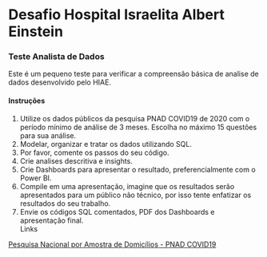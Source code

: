 # Desafio Hospital Israelita Albert Einstein

### Teste Analista de Dados <br>
Este é um pequeno teste para verificar a compreensão básica de analise de dados
desenvolvido pelo HIAE.<br>
#### Instruções

1. Utilize os dados públicos da pesquisa PNAD COVID19 de 2020 com o período mínimo
de análise de 3 meses. Escolha no máximo 15 questões para sua análise.
2. Modelar, organizar e tratar os dados utilizando SQL.
3. Por favor, comente os passos do seu código.
4. Crie analises descritiva e insights.
5. Crie Dashboards para apresentar o resultado, preferencialmente com o Power BI.
6. Compile em uma apresentação, imagine que os resultados serão apresentados para
um público não técnico, por isso tente enfatizar os resultados do seu trabalho.
7. Envie os códigos SQL comentados, PDF dos Dashboards e apresentação final.<br>
Links<br>

 [Pesquisa Nacional por Amostra de Domicílios - PNAD COVID19](https://www.ibge.gov.br/estatisticas/sociais/saude/27947-divulgacao-mensal-pnadcovid2.html?edicao=28351&t=downloadsArquivos)
